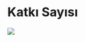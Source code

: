 # Katkı Sayısı
![](https://github-readme-streak-stats.herokuapp.com/?user=heytrgithub&theme=dark&hide_border=false)
